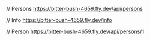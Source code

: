 // Persons
https://bitter-bush-4659.fly.dev/api/persons

// Info 
https://bitter-bush-4659.fly.dev/info

// Person
https://bitter-bush-4659.fly.dev/api/persons/1
